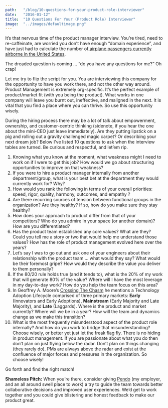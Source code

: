 ```yaml
---
path:	"/blog/10-questions-for-your-product-role-interviewer"
date:	"2016-01-12"
title:	"10 Questions For Your (Product Role) Interviewer"
image:	"../images/defaultimage.png"
---
```


It’s that nervous time of the product manager interview. You’re tired, need to re-caffeinate, are worried you don’t have enough “domain experience”, and have just had to calculate the number of[ airplane passengers currently airborne in the United States](https://www.quora.com/How-many-people-are-in-the-air-flying-at-any-given-time).

The dreaded question is coming … “do you have any questions for me?” Oh crap!

Let me try to flip the script for you. You are interviewing this company for the opportunity to have you work there, and not the other way around. Product Management is extremely org-specific. It’s the perfect example of product/market fit (with you being the product). What works in one company will leave you burnt out, ineffective, and maligned in the next. It is vital that you find a place where you can thrive. So use this opportunity wisely.

During the hiring process there may be a lot of talk about empowerment, ownership, and customer-centric thinking (sidenote, if you hear the one about the mini-CEO just leave immediately). Are they putting lipstick on a pig and rolling out a gravity challenged magic carpet? Or describing your next dream job? Below I’ve listed 10 questions to ask when the interview tables are turned. Be curious and respectful, and let’em rip.

1. Knowing what you know at the moment, what weakness might I need to work on if I were to get this job? How would we go about structuring opportunities to improve on that weakness?
2. If you were to hire a product manager internally from another department/group, what is your best bet at the department they would currently work for? Why?
3. How would you rank the following in terms of your overall priorities: speed, rigor, quality, harmony, outcomes, and empathy ?
4. Are there recurring sources of tension between functional groups in the organization? Are they healthy? If so, how do you make sure they stay healthy?
5. How does your approach to product differ from that of your competitors? Who do you admire in your space (or another domain)? How are you differentiated?
6. Has the product team established any core values? What are they? Could you tell me a story or two that would help me understand those values? How has the role of product management evolved here over the years?
7. Let’s say I was to go out and ask one of your engineers about their relationship with the product team … what would they say? What would be their foremost gripe? How would they describe the value you deliver to them personally?
8. If the 80/20 rule holds true (and it tends to), what is the 20% of my work that will generate 80% of the value? Where will I have the most leverage in my day-to-day work? How do you help the team focus on this area?
9. In Geoffrey A. Moore’s [Crossing The Chasm](http://readwrite.com/2007/08/06/rethinking_crossing_the_chasm) he mentions a Technology Adoption Lifecycle comprised of three primary markets: **Early** (Innovators and Early Adoptions), **Mainstream** (Early Majority and Late Majority), and **Late** (Laggards). Where is the product and market currently? Where will we be in a year? How will the team and dynamics change as we make this transition?
10. What is the most frequently misunderstood aspect of the product role internally? And how do you work to bridge that misunderstanding?
Choose wisely, or better yet just let the freak flag fly. There is no hiding in product management. If you are passionate about what you do then don’t plan on just flying below the radar. Don’t plan on things changing (they rarely do). PMs are always above the radar and exist at the confluence of major forces and pressures in the organization. So choose wisely!

Go forth and find the right match!

**Shameless Pitch:** When you’re there, consider giving [Pendo](http://www.pendo.io/) (my employer, and an all around swell place to work) a try to guide the team towards better collaborative decisions and improved user experiences. We’d get to work together and you could give blistering and honest feedback to make our product great.

